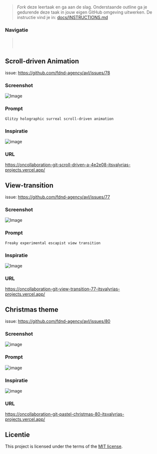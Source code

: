 > _Fork_ deze leertaak en ga aan de slag. 
Onderstaande outline ga je gedurende deze taak in jouw eigen GitHub omgeving uitwerken. 
De instructie vind je in: [docs/INSTRUCTIONS.md](https://github.com/fdnd-task/user-needs/blob/main/docs/INSTRUCTIONS.md)

### Navigatie

>  <br>
>  <br>
>

## Scroll-driven Animation

issue: https://github.com/fdnd-agency/avl/issues/78

### Screenshot

![Image](https://github.com/user-attachments/assets/50fcf5d3-62f8-4737-b981-97e78ef98037)

### Prompt

```Glitzy holographic surreal scroll-driven animation```

### Inspiratie

![image](https://github.com/user-attachments/assets/836b3239-faae-4cd1-bc4d-309b6cb89e4d)

### URL

https://oncollaboration-git-scroll-driven-a-4e2e08-itsvalyrias-projects.vercel.app/

## View-transition

issue: https://github.com/fdnd-agency/avl/issues/77

### Screenshot

![Image](https://github.com/user-attachments/assets/c4f1c73a-6bea-4b58-aa62-bb09a1da4c07)

### Prompt

```Freaky experimental escapist view transition```

### Inspiratie

![Image](https://github.com/user-attachments/assets/b838798e-1647-41c8-836d-e055de88a231)

### URL

https://oncollaboration-git-view-transition-77-itsvalyrias-projects.vercel.app/

## Christmas theme

issue: https://github.com/fdnd-agency/avl/issues/80

### Screenshot

![image](https://github.com/user-attachments/assets/91d0d9ae-b7e3-430c-8b15-b8a0baaa95ff)

### Prompt

![image](https://github.com/user-attachments/assets/710481f3-d818-4131-beba-cb1df620097e)

### Inspiratie

![image](https://github.com/user-attachments/assets/423b65fa-f9ab-4aaa-be3b-60446b226ea3)

### URL

https://oncollaboration-git-pastel-christmas-80-itsvalyrias-projects.vercel.app/

## Licentie

This project is licensed under the terms of the [MIT license](./LICENSE).
